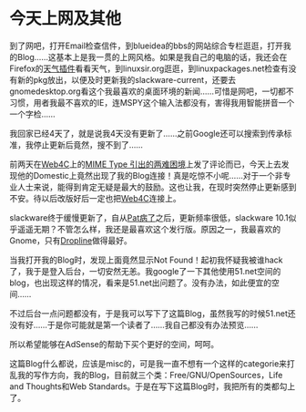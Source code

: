 # 今天上网及其他

到了网吧，打开Email检查信件，到blueidea的bbs的网站综合专栏逛逛，打开我的Blog……这基本上是我一贯的上网风格。如果是我自己的电脑的话，我还会在Firefox的[天气插件][0]看看天气，到linuxsir.org逛逛，到linuxpackages.net检查有没有新的pkg放出，以便及时更新我的slackware-current，还要去gnomedesktop.org看这个我最喜欢的桌面环境的新闻……可惜是网吧，一切都不习惯，用者我最不喜欢的IE，连MSPY这个输入法都没有，害得我用智能拼音一个一个字检……

我回家已经4天了，就是说我4天没有更新了……之前Google还可以搜索到传承标准，我停止更新后竟然，搜不到了……

前两天在[Web4C][1]上的[MIME Type 引出的两难困境][2]上发了评论而已，今天上去发现他的Domestic上竟然出现了我的Blog连接！真是吃惊不小呢……对于一个非专业人士来说，能得到肯定无疑是最大的鼓励。这也让我，在现时突然停止更新感到不安。待以后改版好后一定也把[Web4C][1]连接上。

slackware终于缓慢更新了，自从[Pat病了][3]之后，更新频率很低，slackware 10.1似乎遥遥无期？不管怎么样，我还是最喜欢这个发行版。原因之一，我最喜欢的Gnome，只有[Dropline][4]做得最好。

当我打开我的Blog时，发现上面竟然显示Not Found！起初我怀疑我被谁hack了，我于是登入后台，一切安然无恙。我google了一下其他使用51.net空间的blog，也出现这样的情况，看来是51.net出问题了。没有办法，如此便宜的空间……

不过后台一点问题都没有，于是我可以写下了这篇Blog，虽然我写的时候51.net还没有好……于是你可能就是第一个读者了……我自己都没有办法预览……

所以希望能够在AdSense的帮助下买个更好的空间，呵呵。

这篇Blog什么都说，应该是misc的，可是我一直不想有一个这样的categorie来打乱我的写作方向，我的Blog，目前就三个类：Free/GNU/OpenSources，Life and Thoughts和Web Standards。于是在写下这篇Blog时，我把所有的类都勾上了。

[0]: http://www.onestab.net/forecastfox-zh-cn-0.5.8.xpi
[1]: http://jjgod.3322.org/
[2]: http://jjgod.3322.org/2004/11/14/mime-type-oyouaaana/
[3]: http://slackware.com/~volkerdi/PAT-NEEDS-YOUR-HELP.txt
[4]: http://dropline.net/gnome
